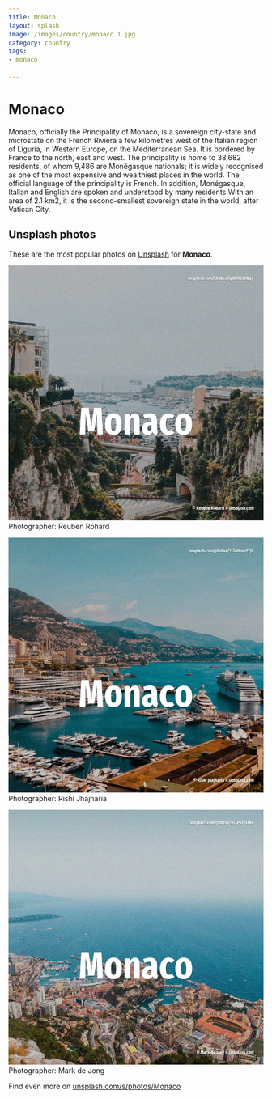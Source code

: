```yaml
---
title: Monaco
layout: splash
image: /images/country/monaco.1.jpg
category: country
tags:
- monaco

---
```

# Monaco

Monaco, officially the Principality of Monaco, is a sovereign city-state and microstate on the  French Riviera a few kilometres west of the Italian region of Liguria, in Western Europe, on the  Mediterranean Sea. It is bordered by France to the north, east and west. The principality is home to 38,682 residents, of whom 9,486 are Monégasque nationals; it is widely  recognised as one of the most expensive and wealthiest places in the world. The official language of the principality is French. In addition, Monégasque, Italian and English are spoken and understood by many residents.With an  area of 2.1 km2, it is the second-smallest sovereign state in the world, after Vatican City. 

 
## Unsplash photos
These are the most popular photos on [Unsplash](https://unsplash.com) for **Monaco**.
 
![Monaco](/images/country/monaco.1.jpg)
Photographer:  Reuben Rohard
 
![Monaco](/images/country/monaco.2.jpg)
Photographer:  Rishi Jhajharia
 
![Monaco](/images/country/monaco.3.jpg)
Photographer:  Mark de Jong
 
Find even more on [unsplash.com/s/photos/Monaco](https://unsplash.com/s/photos/Monaco)
 
